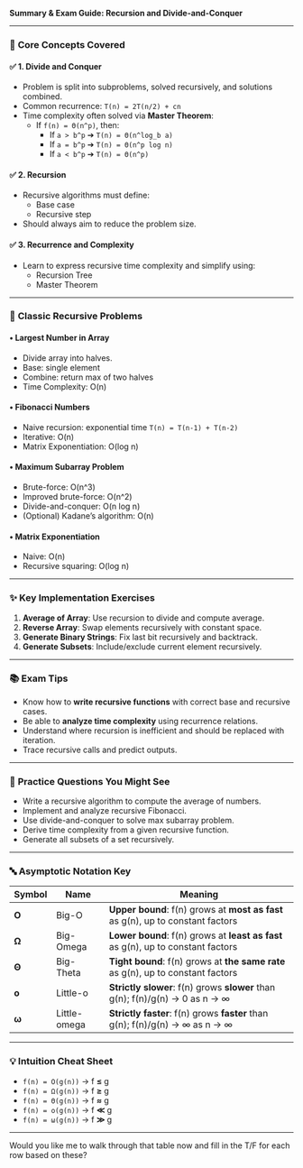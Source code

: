 **Summary & Exam Guide: Recursion and Divide-and-Conquer**

---

### 📖 **Core Concepts Covered**

#### ✅ 1. Divide and Conquer
- Problem is split into subproblems, solved recursively, and solutions combined.
- Common recurrence: `T(n) = 2T(n/2) + cn`
- Time complexity often solved via **Master Theorem**:
    - If `f(n) = Θ(n^p)`, then:
        - If `a > b^p` ➔ `T(n) = Θ(n^log_b a)`
        - If `a = b^p` ➔ `T(n) = Θ(n^p log n)`
        - If `a < b^p` ➔ `T(n) = Θ(n^p)`

#### ✅ 2. Recursion
- Recursive algorithms must define:
    - Base case
    - Recursive step
- Should always aim to reduce the problem size.

#### ✅ 3. Recurrence and Complexity
- Learn to express recursive time complexity and simplify using:
    - Recursion Tree
    - Master Theorem

---

### 🔧 **Classic Recursive Problems**

#### • Largest Number in Array
- Divide array into halves.
- Base: single element
- Combine: return max of two halves
- Time Complexity: O(n)

#### • Fibonacci Numbers
- Naive recursion: exponential time `T(n) = T(n-1) + T(n-2)`
- Iterative: O(n)
- Matrix Exponentiation: O(log n)

#### • Maximum Subarray Problem
- Brute-force: O(n^3)
- Improved brute-force: O(n^2)
- Divide-and-conquer: O(n log n)
- (Optional) Kadane’s algorithm: O(n)

#### • Matrix Exponentiation
- Naive: O(n)
- Recursive squaring: O(log n)

---

### ✨ **Key Implementation Exercises**

1. **Average of Array**: Use recursion to divide and compute average.
2. **Reverse Array**: Swap elements recursively with constant space.
3. **Generate Binary Strings**: Fix last bit recursively and backtrack.
4. **Generate Subsets**: Include/exclude current element recursively.

---

### 📚 **Exam Tips**

- Know how to **write recursive functions** with correct base and recursive cases.
- Be able to **analyze time complexity** using recurrence relations.
- Understand where recursion is inefficient and should be replaced with iteration.
- Trace recursive calls and predict outputs.

---

### 🔹 **Practice Questions You Might See**
- Write a recursive algorithm to compute the average of numbers.
- Implement and analyze recursive Fibonacci.
- Use divide-and-conquer to solve max subarray problem.
- Derive time complexity from a given recursive function.
- Generate all subsets of a set recursively.


---

### 🔤 **Asymptotic Notation Key**

| Symbol | Name           | Meaning                                                                                  |
|--------|----------------|------------------------------------------------------------------------------------------|
| **O**  | Big-O          | **Upper bound**: f(n) grows at **most as fast** as g(n), up to constant factors          |
| **Ω**  | Big-Omega      | **Lower bound**: f(n) grows at **least as fast** as g(n), up to constant factors         |
| **Θ**  | Big-Theta      | **Tight bound**: f(n) grows at **the same rate** as g(n), up to constant factors         |
| **o**  | Little-o       | **Strictly slower**: f(n) grows **slower** than g(n); f(n)/g(n) → 0 as n → ∞             |
| **ω**  | Little-omega   | **Strictly faster**: f(n) grows **faster** than g(n); f(n)/g(n) → ∞ as n → ∞             |

---

### 💡 Intuition Cheat Sheet

- `f(n) = O(g(n))` → f **≤** g
- `f(n) = Ω(g(n))` → f **≥** g
- `f(n) = Θ(g(n))` → f **≈** g
- `f(n) = o(g(n))` → f **≪** g
- `f(n) = ω(g(n))` → f **≫** g

---

Would you like me to walk through that table now and fill in the T/F for each row based on these?



